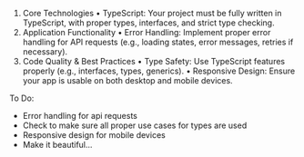 1. Core Technologies
   • TypeScript: Your project must be fully written in TypeScript, with proper types,
   interfaces, and strict type checking.
2. Application Functionality
   • Error Handling: Implement proper error handling for API requests (e.g., loading
   states, error messages, retries if necessary).
3. Code Quality & Best Practices
   • Type Safety: Use TypeScript features properly (e.g., interfaces, types, generics).
   • Responsive Design: Ensure your app is usable on both desktop and mobile
   devices.

To Do:

- Error handling for api requests
- Check to make sure all proper use cases for types are used
- Responsive design for mobile devices
- Make it beautiful...
